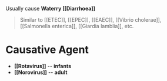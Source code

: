 Usually cause **Waterry [[Diarrhoea]]**
> Similar to [[ETEC]], [[EPEC]], [[EAEC]], [[Vibrio cholerae]], [[Salmonella enterica]], [[Giardia lamblia]], etc.

# Causative Agent
- **[[Rotavirus]]** -- **infants**
- **[[Norovirus]]** -- **adult**